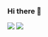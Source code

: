 ### Hi there 👋

<!--
**EthanSLG/EthanSLG** is a ✨ _special_ ✨ repository because its `README.md` (this file) appears on your GitHub profile.

Here are some ideas to get you started:

- 🔭 I’m currently working on ...
- 🌱 I’m currently learning ...
- 👯 I’m looking to collaborate on ...
- 🤔 I’m looking for help with ...
- 💬 Ask me about ...
- 📫 How to reach me: ...
- 😄 Pronouns: ...
- ⚡ Fun fact: ...
-->
<img src="https://github-readme-stats.vercel.app/api?username=EthanSLG&hide=issues&show_icons=true&theme=radical&count_private=true&show_icons=false&theme=transparent"/>
<img src="https://github-readme-stats.vercel.app/api/top-langs/?username=EthanSLG&layout=compact&theme=radical&count_private=true&show_icons=false&theme=transparent"/>
